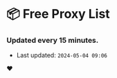 # :package: Free Proxy List
### Updated every 15 minutes.

- Last updated: `2024-05-04 09:06`

:heart:
